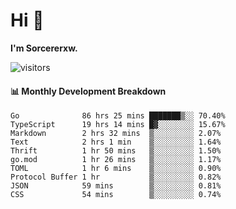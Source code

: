 # Hi 👋

**I'm Sorcererxw.**
 
![visitors](https://visitor-badge.glitch.me/badge?page_id=sorcererxw.sorcererx)

#### 📊 Monthly Development Breakdown

<!--START_SECTION:waka-->
```text
Go              86 hrs 25 mins ███████▒░░ 70.40%
TypeScript      19 hrs 14 mins █▓░░░░░░░░ 15.67%
Markdown        2 hrs 32 mins  ▒░░░░░░░░░ 2.07%
Text            2 hrs 1 min    ▒░░░░░░░░░ 1.64%
Thrift          1 hr 50 mins   ▒░░░░░░░░░ 1.50%
go.mod          1 hr 26 mins   ▒░░░░░░░░░ 1.17%
TOML            1 hr 6 mins    ▒░░░░░░░░░ 0.90%
Protocol Buffer 1 hr           ▒░░░░░░░░░ 0.82%
JSON            59 mins        ▒░░░░░░░░░ 0.81%
CSS             54 mins        ▒░░░░░░░░░ 0.74%
```
<!--END_SECTION:waka-->
